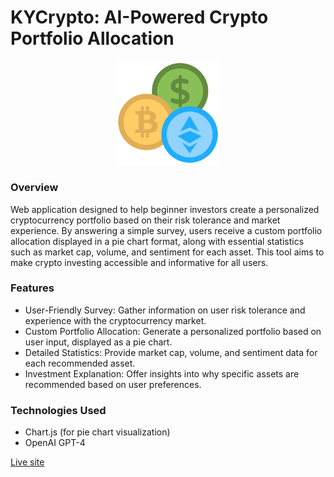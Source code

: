 # KYCrypto: AI-Powered Crypto Portfolio Allocation

<p align="center" width="100%">
    <img width="33%" src="https://github.com/pkhiani/kycrypto/blob/main/icon.png?raw=true"> 
</p>

### Overview
Web application designed to help beginner investors create a personalized cryptocurrency portfolio based on their risk tolerance and market experience. By answering a simple survey, users receive a custom portfolio allocation displayed in a pie chart format, along with essential statistics such as market cap, volume, and sentiment for each asset. This tool aims to make crypto investing accessible and informative for all users.

### Features
- User-Friendly Survey: Gather information on user risk tolerance and experience with the cryptocurrency market.
- Custom Portfolio Allocation: Generate a personalized portfolio based on user input, displayed as a pie chart.
- Detailed Statistics: Provide market cap, volume, and sentiment data for each recommended asset.
- Investment Explanation: Offer insights into why specific assets are recommended based on user preferences.

### Technologies Used
- Chart.js (for pie chart visualization)
- OpenAI GPT-4 

[Live site](https://kycrypto.netlify.app/)
